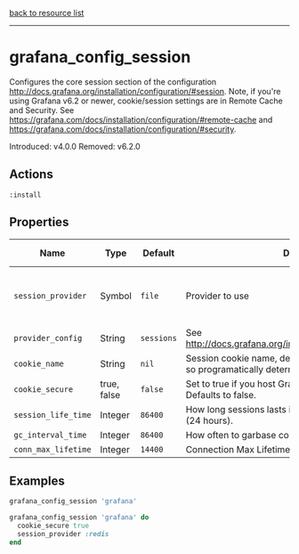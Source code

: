 [back to resource list](https://github.com/sous-chefs/grafana#resources)

---

# grafana_config_session

Configures the core session section of the configuration <http://docs.grafana.org/installation/configuration/#session>. Note, if you're using Grafana v6.2 or newer, cookie/session settings are in Remote Cache and Security. See <https://grafana.com/docs/installation/configuration/#remote-cache> and <https://grafana.com/docs/installation/configuration/#security>.

Introduced: v4.0.0
Removed: v6.2.0

## Actions

`:install`

## Properties

| Name                | Type        |  Default                                  | Description                                             | Allowed Values
| ------------------- | ----------- | ------------ | ------------------------------------------------------- | --------------- |
| `session_provider`  | Symbol      | `file`       | Provider to use                                         |memory file redis mysql postgres memcache
| `provider_config`   | String      | `sessions`   | See <http://docs.grafana.org/installation/configuration/#session> |
| `cookie_name`       | String      | `nil`        | Session cookie name,  default changed at Grafana 6.0.0 so programatically determining default in install action |
| `cookie_secure`     | true, false | `false`      | Set to true if you host Grafana behind HTTPS only. Defaults to false. | true, false
| `session_life_time` | Integer     | `86400`      | How long sessions lasts in seconds. Defaults to 86400 (24 hours).|
| `gc_interval_time`  | Integer     | `86400`      | How often to garbase collect                            |
| `conn_max_lifetime` | Integer     | `14400`      | Connection Max Lifetime (seconds, 14400 = 4 hours)      |

## Examples

```ruby
grafana_config_session 'grafana'
```

```ruby
grafana_config_session 'grafana' do
  cookie_secure true
  session_provider :redis
end
```
